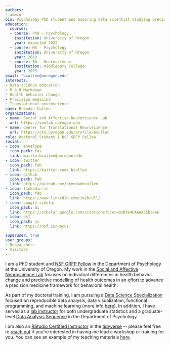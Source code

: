 ```yaml
---
authors:
- admin
bio: Psychology PhD student and aspiring data scientist studying precision medicine approaches to health behavior change.
education:
  courses:
  - course: PhD - Psychology 
    institution: University of Oregon
    year: expected 2022
  - course: MS - Psychology 
    institution: University of Oregon
    year: 2019
  - course: BA - Neuroscience
    institution: Middlebury College
    year: 2015
email: "bcullen@uoregon.edu"
interests:
- Data science education
- R & R Markdown
- Health behavior change
- Precision medicine
- Translational neuroscience
name: Brendan Cullen
organizations:
- name: Social and Affective Neuroscience Lab
  url: https://sanlab.uoregon.edu
- name: Center for Translational Neuroscience
  url: https://ctn.uoregon.edu/profile/bcullen
role: Doctoral Student | NSF GRFP Fellow
social:
- icon: envelope
  icon_pack: fas
  link: mailto:bcullen@uoregon.edu
- icon: twitter
  icon_pack: fab
  link: https://twitter.com/_bcullen
- icon: github
  icon_pack: fab
  link: https://github.com/brendanhcullen
- icon: linkedin-in
  icon_pack: fab
  link: https://www.linkedin.com/in/bcull/
- icon: google-scholar
  icon_pack: ai
  link: https://scholar.google.com/citations?user=02RYe4UAAAAJ&hl=en
- icon: osf
  icon_pack: ai
  link: https://osf.io/npcuz

superuser: true
user_groups:
- Researchers
- Visitors
---
```


I am a PhD student and [NSF GRFP Fellow](https://www.nsfgrfp.org/resources/about_grfp) in the Department of Psychology at the University of Oregon. My work in the [Social and Affective Neuroscience Lab](https://sanlab.uoregon.edu/) focuses on individual differences in health behavior change and predictive modelling of health outcomes in an effort to advance a precision medicine framework for behavioral health.

As part of my doctoral training, I am pursuing a [Data Science Specialization](https://education.uoregon.edu/data-science-specialization-educational-leadership) focused on reproducible data analysis, data visualization, functional programming, and machine learning (more info [here](/img/data_sci_specialization.jpg)). In addition, I have served as a [lab instructor](/courses/) for both undergraduate statistics and a graduate-level [Data Analysis Sequence](https://github.com/uopsych) in the Department of Psychology. 

I am also an [RStudio Certified Instructor](https://education.rstudio.com/trainers/people/cullen+brendan/) in the [tidyverse](https://www.tidyverse.org/) -- please feel free to [reach out](mailto:bcullen@uoregon.edu) if you're interested in having me lead a workshop or training for you. You can see an example of my teaching materials [here](https://uopsych-r-bootcamp-2020.netlify.app/).
